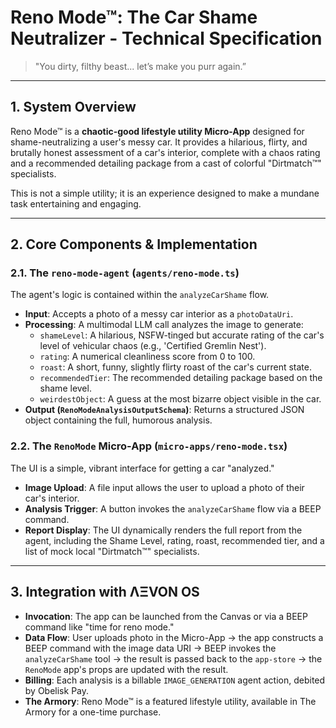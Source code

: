 
# Reno Mode™: The Car Shame Neutralizer - Technical Specification

> "You dirty, filthy beast... let’s make you purr again.”

---

## 1. System Overview

Reno Mode™ is a **chaotic-good lifestyle utility Micro-App** designed for shame-neutralizing a user's messy car. It provides a hilarious, flirty, and brutally honest assessment of a car's interior, complete with a chaos rating and a recommended detailing package from a cast of colorful "Dirtmatch™" specialists.

This is not a simple utility; it is an experience designed to make a mundane task entertaining and engaging.

---

## 2. Core Components & Implementation

### 2.1. The `reno-mode-agent` (`agents/reno-mode.ts`)
The agent's logic is contained within the `analyzeCarShame` flow.
- **Input**: Accepts a photo of a messy car interior as a `photoDataUri`.
- **Processing**: A multimodal LLM call analyzes the image to generate:
  - `shameLevel`: A hilarious, NSFW-tinged but accurate rating of the car's level of vehicular chaos (e.g., 'Certified Gremlin Nest').
  - `rating`: A numerical cleanliness score from 0 to 100.
  - `roast`: A short, funny, slightly flirty roast of the car's current state.
  - `recommendedTier`: The recommended detailing package based on the shame level.
  - `weirdestObject`: A guess at the most bizarre object visible in the car.
- **Output (`RenoModeAnalysisOutputSchema`)**: Returns a structured JSON object containing the full, humorous analysis.

### 2.2. The `RenoMode` Micro-App (`micro-apps/reno-mode.tsx`)
The UI is a simple, vibrant interface for getting a car "analyzed."
- **Image Upload**: A file input allows the user to upload a photo of their car's interior.
- **Analysis Trigger**: A button invokes the `analyzeCarShame` flow via a BEEP command.
- **Report Display**: The UI dynamically renders the full report from the agent, including the Shame Level, rating, roast, recommended tier, and a list of mock local "Dirtmatch™" specialists.

---

## 3. Integration with ΛΞVON OS

- **Invocation**: The app can be launched from the Canvas or via a BEEP command like "time for reno mode."
- **Data Flow**: User uploads photo in the Micro-App -> the app constructs a BEEP command with the image data URI -> BEEP invokes the `analyzeCarShame` tool -> the result is passed back to the `app-store` -> the `RenoMode` app's props are updated with the result.
- **Billing**: Each analysis is a billable `IMAGE_GENERATION` agent action, debited by Obelisk Pay.
- **The Armory**: Reno Mode™ is a featured lifestyle utility, available in The Armory for a one-time purchase.
